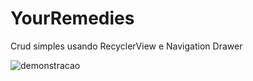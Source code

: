 # YourRemedies
Crud simples usando RecyclerView e Navigation Drawer

![demonstracao](https://user-images.githubusercontent.com/48735842/183074741-46c7bb3e-68c8-42bc-b32e-a5350cb835fe.gif)
